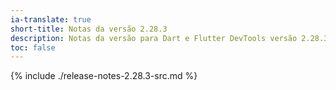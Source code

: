 ```yaml
---
ia-translate: true
short-title: Notas da versão 2.28.3
description: Notas da versão para Dart e Flutter DevTools versão 2.28.3.
toc: false
---
```


{% include ./release-notes-2.28.3-src.md %}
